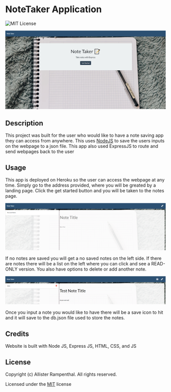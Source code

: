 # NoteTaker Application

![MIT License](https://img.shields.io/badge/License-MIT-green)

![Image of Application](./img/notetaker-landing.PNG)

## Description 

This project was built for the user who would like to have a note saving app they can access from anywhere. This uses [NodeJS](https://nodejs.org/en/) to save the users inputs on the webpage to a json file. This app also used ExpressJS to route and send webpages back to the user

## Usage

This app is deployed on Heroku so the user can access the webpage at any time. Simply go to the address provided, where you will be greated by a landing page. Click the get started button and you will be taken to the notes page.

![Image of notes page](./img/notes-page.PNG)

If no notes are saved you will get a no saved notes on the left side. If there are notes there will be a list on the left where you can click and see a READ-ONLY version. You also have options to delete or add another note.

![Image of application running](./img/full-notes-page.PNG)

Once you input a note you would like to have there will be a save icon to hit and it will save to the db.json file used to store the notes.

## Credits

Website is built with Node JS, Express JS, HTML, CSS, and JS

## License

Copyright (c) Allister Rampenthal. All rights reserved.

Licensed under the [MIT](https://choosealicense.com/licenses/mit/) license
